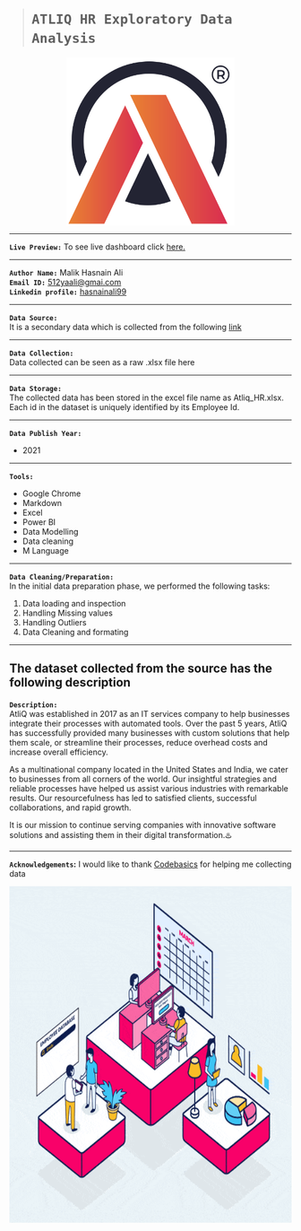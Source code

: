 > #  **`ATLIQ HR Exploratory Data Analysis`**

<img src="./Atliq_logo_for_dashboard.png" width="300" height="300" style="display: block; margin-left: auto; margin-right: auto;">

____
**`Live Preview:`** 
To see live dashboard click [here.](https://app.powerbi.com/view?r=eyJrIjoiN2Y5ZDIwMjQtYTQyMC00NWI5LTliNzktMWMzNzJjMDhmYTEzIiwidCI6IjYyZjIxODFlLWY4ZjQtNDVjZS05NzE0LTIyNTIyYjE2OWY1NSIsImMiOjl9)
____

**`Author Name:`** Malik Hasnain Ali\
**`Email ID:`** 512yaali@gmai.com\
**`Linkedin profile:`** [hasnainali99](https://www.linkedin.com/in/hasnainali99/)

____
**`Data Source:`**\
It is a secondary data which is collected from the following [link](https://codebasics.io/resources/resume-project-data-analytics)
____
**`Data Collection:`**\
Data collected can be seen as a raw .xlsx file here
____
**`Data Storage:`**\
The collected data has been stored in the excel file name as Atliq_HR.xlsx. Each id in the dataset is uniquely identified by its Employee Id.
____
**`Data Publish Year:`**
- 2021
____
**`Tools:`**
- Google Chrome
- Markdown
- Excel
- Power BI
- Data Modelling
- Data cleaning 
- M Language
____
**`Data Cleaning/Preparation:`**\
In the initial data preparation phase, we performed the following tasks:
1. Data loading and inspection
2. Handling Missing values
3. Handling Outliers
4. Data Cleaning and formating
____
## **The dataset collected from the source has the following description** 

**`Description:`**\
AtliQ was established in 2017 as an IT services company to help businesses integrate their processes with automated tools. Over the past 5 years, AtliQ has successfully provided many businesses with custom solutions that help them scale, or streamline their processes, reduce overhead costs and increase overall efficiency.

As a multinational company located in the United States and India, we cater to businesses from all corners of the world. Our insightful strategies and reliable processes have helped us assist various industries with remarkable results. Our resourcefulness has led to satisfied clients, successful collaborations, and rapid growth.

It is our mission to continue serving companies with innovative software solutions and assisting them in their digital transformation.♨️
____
**`Acknowledgements`:**
I would like to thank [Codebasics](https://codebasics.io/) for helping me collecting data

<img src="./HR_2.gif" width="800" height="600" style="display: block; margin-left: auto; margin-right: auto;">
